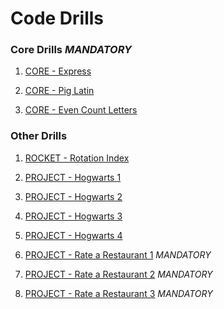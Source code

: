 # Code Drills


### Core Drills *MANDATORY*

1. [CORE - Express](/02-core-express)

2. [CORE - Pig Latin](/03-core-express-pig-latin)

3. [CORE - Even Count Letters](/04-core-express-even-letters)


### Other Drills

1. [ROCKET - Rotation Index](/01-rock-rotation-index)

2. [PROJECT - Hogwarts 1](/05-proj-hogwarts-1)

3. [PROJECT - Hogwarts 2](/06-proj-hogwarts-2)

4. [PROJECT - Hogwarts 3](/07-proj-hogwarts-3)

5. [PROJECT - Hogwarts 4](/08-proj-hogwarts-4)

6. [PROJECT - Rate a Restaurant 1](/09-proj-restaurant-1) *MANDATORY*

7. [PROJECT - Rate a Restaurant 2](/10-proj-restaurant-2) *MANDATORY*

8. [PROJECT - Rate a Restaurant 3](/11-proj-restuarant-3) *MANDATORY*